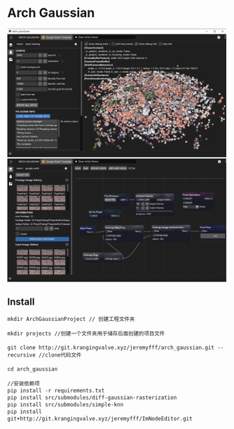 
# Arch Gaussian

<img src="assets/image1.png" width="500" />
<img src="assets/image2.png" width="500" />


## Install
```
mkdir ArchGaussianProject // 创建工程文件夹

mkdir projects //创建一个文件夹用于储存后面创建的项目文件

git clone http://git.krangingvalve.xyz/jeremyfff/arch_gaussian.git --recursive //clone代码文件

cd arch_gaussian

//安装依赖项
pip install -r requirements.txt  
pip install src/submodules/diff-gaussian-rasterization  
pip install src/submodules/simple-knn  
pip install git+http://git.krangingvalve.xyz/jeremyfff/ImNodeEditor.git  
```
